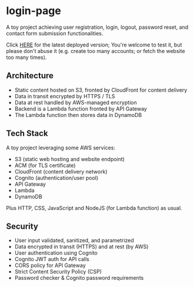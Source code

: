 # login-page

A toy project achieving user registration, login, logout, password reset, and contact form submission functionalities.

Click [HERE](https://login.leohong.dev/) for the latest deployed version; You're welcome to test it, but please don't abuse it (e.g. create too many accounts; or fetch the website too many times).

## Architecture

- Static content hosted on S3, fronted by CloudFront for content delivery
- Data in transit encrypted by HTTPS / TLS
- Data at rest handled by AWS-managed encryption
- Backend is a Lambda function fronted by API Gateway
- The Lambda function then stores data in DynamoDB

## Tech Stack

A toy project leveraging some AWS services:

- S3 (static web hosting and website endpoint)
- ACM (for TLS certificate)
- CloudFront (content delivery network)
- Cognito (authentication/user pool)
- API Gateway
- Lambda
- DynamoDB

Plus HTTP, CSS, JavaScript and NodeJS (for Lambda function) as usual.

## Security

- User input validated, sanitized, and parametrized
- Data encrypted in transit (HTTPS) and at rest (by AWS)
- User authentication using Cognito
- Cognito JWT auth for API calls
- CORS policy for API Gateway
- Strict Content Security Policy (CSP)
- Password checker & Cognito password requirements
